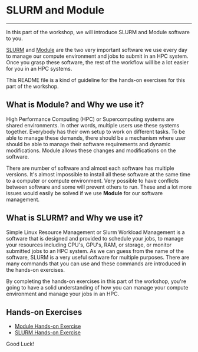# SLURM and Module

------

In this part of the workshop, we will introduce SLURM and Module software to you.

[SLURM](https://slurm.schedmd.com/documentation.html) and [Module](https://modules.sourceforge.net/) are the two very important software we use every day to manage our compute environment and jobs to submit in an HPC system. Once you grasp these software, the rest of the workflow will be a lot easier for you in an HPC systems.

This README file is a kind of guideline for the hands-on exercises for this part of the workshop.
 
## What is Module? and Why we use it?

High Performance Computing (HPC) or Supercomputing systems are shared environments. In other words, multiple users use these systems together. Everybody has their own setup to work on different tasks. To be able to manage these demands, there should be a mechanism where user should be able to manage their software requirements and dynamic modifications. Module allows these changes and modifications on the software. 

There are number of software and almost each software has multiple versions. It's almost impossible to install all these software at the same time to a computer or compute environment. Very possible to have conflicts between software and some will prevent others to run. These and a lot more issues would easily be solved if we use __Module__ for our software management.

## What is SLURM? and Why we use it?
Simple Linux Resource Management or Slurm Workload Management is a software that is designed and provided to schedule your jobs, to manage your resources including CPU's, GPU's, RAM, or storage, or monitor submitted jobs to an HPC system. As we can guess from the name of the software, SLURM is a very useful software for multiple purposes. There are many commands that you can use and these commands are introduced in the hands-on exercises.

By completing the hands-on exercises in this part of the workshop, you're going to have a solid understanding of how you can manage your compute environment and manage your jobs in an HPC.

## Hands-on Exercises

 - [Module Hands-on Exercise](module.md)
 - [SLURM Hands-on Exercise](slurm.md)

Good Luck!
